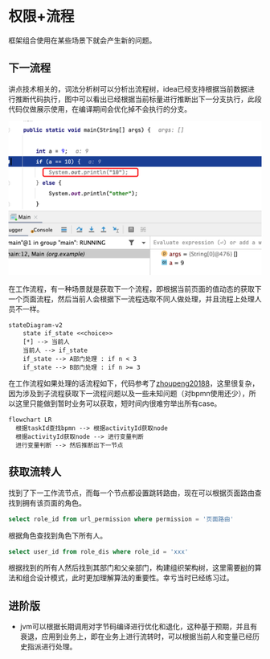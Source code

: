 # 权限+流程

<!-- 权限可以参考[周志明老师架构安全性](https://jingyecn.top:18080/architect-perspective/general-architecture/system-security/)， -->
框架组合使用在某些场景下就会产生新的问题。

## 下一流程

讲点技术相关的，词法分析树可以分析出流程树，idea已经支持根据当前数据进行推断代码执行，图中可以看出已经根据当前标量进行推断出下一分支执行，此段代码仅做展示使用，在编译期间会优化掉不会执行的分支。

![An image](./images/idea_next_tip.jpg)

在工作流程，有一种场景就是获取下一个流程，即根据当前页面的值动态的获取下一个页面流程，然后当前人会根据下一流程选取不同人做处理，并且流程上处理人员不一样。

```mermaid
stateDiagram-v2
    state if_state <<choice>>
    [*] --> 当前人
    当前人 --> if_state
    if_state --> A部门处理 : if n < 3
    if_state --> B部门处理 : if n >= 3
```

在工作流程如果处理的话流程如下，代码参考了[zhoupeng20188](https://github.com/zhoupeng20188/activitispringboot/blob/master/src/main/java/com/zp/activitispringboot/utils/ActivitiUtil.java)，这里很复杂，因为涉及到子流程获取下一流程问题以及一些未知问题（对bpmn使用还少），所以这里只能做到暂时业务可以获取，短时间内很难穷举出所有case。

```mermaid
flowchart LR
  根据taskId查找bpmn --> 根据activityId获取node
  根据activityId获取node --> 进行变量判断
  进行变量判断 --> 然后推断出下一节点
```

## 获取流转人

找到了下一工作流节点，而每一个节点都设置跳转路由，现在可以根据页面路由查找到拥有该页面的角色。

```sql
select role_id from url_permission where permission = '页面路由'
```

根据角色查找到角色下所有人。

```sql
select user_id from role_dis where role_id = 'xxx'
```

根据找到的所有人然后找到其部门和父亲部门，构建组织架构树，这里需要[树](https://github.com/rfk1118/leetcode/blob/main/markdown/binary_tree.md)的算法和组合设计模式，此时更加理解算法的重要性。幸亏当时已经练习过。

## 进阶版

* jvm可以根据长期调用对字节码编译进行优化和退化，这种基于预期，并且有衰退，应用到业务上，即在业务上进行流转时，可以根据当前人和变量已经历史指派进行处理。

